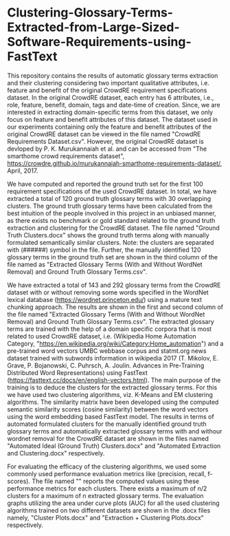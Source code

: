 # Clustering-Glossary-Terms-Extracted-from-Large-Sized-Software-Requirements-using-FastText

This repository contains the results of automatic glossary terms extraction and their clustering considering two important qualitative attributes, i.e. feature and benefit of the original CrowdRE requirement specifications dataset. In the original CrowdRE dataset, each entry has 6 attributes, i.e., role, feature, benefit, domain, tags and date-time of creation. Since, we are interested in extracting domain-specific terms from this dataset, we only focus on feature and benefit attributes of this dataset. The dataset used in our experiments containing only the feature and benefit attributes of the original CrowdRE dataset can be viewed in the file named "CrowdRE Requirements Dataset.csv". However, the original CrowdRE dataset is devloped by P. K. Murukannaiah et al. and can be accessed from "The smarthome crowd requirements dataset", https://crowdre.github.io/murukannaiah-smarthome-requirements-dataset/, April, 2017. 

We have computed and reported the ground truth set for the first 100 requirement specifications of the used CrowdRE dataset. In total, we have extracted a total of 120 ground truth glossary terms with 30 overlapping clusters. The ground truth glossary terms have been calculated from the best intuition of the people involved in this project in an unbiased manner, as there exists no benchmark or gold standard related to the ground truth extraction and clustering for the CrowdRE dataset. The file named "Ground Truth Clusters.docx" shows the ground truth terms along with manually formulated semantically similar clusters. Note: the clusters are separated with (######) symbol in the file. Further, the manually identified 120 glossary terms in the ground truth set are shown in the third column of the file named as "Extracted Glossary Terms (With and Without WordNet Removal) and Ground Truth Glossary Terms.csv".

We have extracted a total of 143 and 292 glossary terms from the CrowdRE dataset with or without removing some words specified in the WordNet lexical database (https://wordnet.princeton.edu/) using a mature text chunking approach. The results are shown in the first and second column of the file named "Extracted Glossary Terms (With and Without WordNet Removal) and Ground Truth Glossary Terms.csv". The extracted glossary terms are trained with the help of a domain specific corpora that is most related to used CrowdRE dataset, i.e. (Wikipedia Home Automation Category, "https://en.wikipedia.org/wiki/Category:Home_automation") and a pre-trained word vectors UMBC webbase corpus and statmt.org news dataset trained with subwords information in wikipedia 2017 (T. Mikolov, E. Grave, P. Bojanowski, C. Puhrsch, A. Joulin. Advances in Pre-Training Distributed Word Representations) using FastText (https://fasttext.cc/docs/en/english-vectors.html). The main purpose of the training is to deduce the clusters for the extracted glossary terms. For this we have used two clustering algorithms, viz. K-Means and EM clustering algorithms. The similarity matrix have been developed using the computed semantic similarity scores (cosine similarity) between the word vectors using the word embedding based FastText model. The results in terms of automated formulated clusters for the manually identified ground truth glossary terms and automatically extracted glossary terms with and withour wordnet removal for the CrowdRE dataset are shown in the files named "Automated Ideal (Ground Truth) Clusters.docx" and "Automated Extraction and Clustering.docx" respectively.

For evaluating the efficacy of the clustering algorithms, we used some commonly used performance evaluation metrics like (precision, recall, f-scores). The file named "" reports the computed values using these performance metrics for each clusters. There exists a maximum of n/2 clusters for a maximum of n extracted glossary terms. The evaluation graphs utilizing the area under curve plots (AUC) for all the used clustering algorithms trained on two different datasets are shown in the .docx files namely, "Cluster Plots.docx" and "Extraction + Clustering Plots.docx" respectively.
